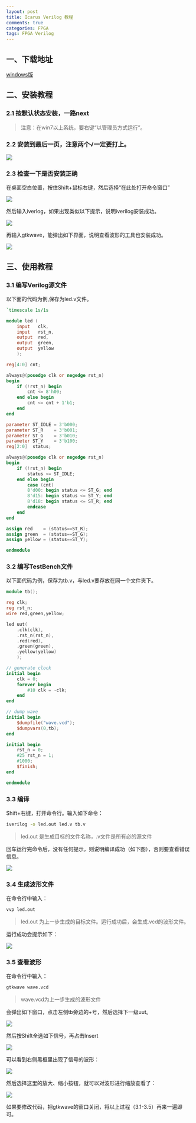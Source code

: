 ```yaml
---
layout: post
title: Icarus Verilog 教程
comments: true
categories: FPGA
tags: FPGA Verilog
---
```


## 一、下载地址
[windows版](http://bleyer.org/icarus/iverilog-10.0-x86_setup.exe)

## 二、安装教程

### 2.1 按默认状态安装，一路next

> 注意：在win7以上系统，要右键“以管理员方式运行”。

### 2.2 安装到最后一页，注意两个√一定要打上。

![](http://qiniu.craftor.org/2016-34d3af8d.png-bottom.left)

### 2.3 检查一下是否安装正确

在桌面空白位置，按住Shift+鼠标右键，然后选择“在此处打开命令窗口”

![](http://qiniu.craftor.org/2016-c6c5282d.png-center)

然后输入iverlog，如果出现类似以下提示，说明iverilog安装成功。

![](http://qiniu.craftor.org/2016-d8f551ff.png-center)

再输入gtkwave，能弹出如下界面，说明查看波形的工具也安装成功。

![](http://qiniu.craftor.org/2016-cbd1286f.png-center)

## 三、使用教程

### 3.1 编写Verilog源文件

以下面的代码为例,保存为led.v文件。

```verilog
`timescale 1s/1s

module led (
	input   clk,
	input   rst_n,
	output  red,
	output  green,
	output  yellow
	);

reg[4:0] cnt;

always@(posedge clk or negedge rst_n)
begin
	if (!rst_n) begin
		cnt <= 8'h00;
	end else begin
		cnt <= cnt + 1'b1;
	end
end

parameter ST_IDLE = 3'b000;
parameter ST_R    = 3'b001;
parameter ST_G    = 3'b010;
parameter ST_Y    = 3'b100;
reg[2:0]  status;

always@(posedge clk or negedge rst_n)
begin
	if (!rst_n) begin
		status <= ST_IDLE;
	end else begin
		case (cnt)
		8'd00: begin status <= ST_G; end
		8'd15: begin status <= ST_Y; end
		8'd18: begin status <= ST_R; end
		endcase
	end
end

assign red    = (status==ST_R);
assign green  = (status==ST_G);
assign yellow = (status==ST_Y);

endmodule
```

### 3.2 编写TestBench文件

以下面代码为例，保存为tb.v，与led.v要存放在同一个文件夹下。

```verilog
module tb();

reg clk;
reg rst_n;
wire red,green,yellow;

led uut(
	.clk(clk),
	.rst_n(rst_n),
	.red(red),
	.green(green),
	.yellow(yellow)
	);

// generate clock
initial begin
	clk = 0;
	forever begin
		#10 clk = ~clk;
	end
end

// dump wave
initial begin
	$dumpfile("wave.vcd");
	$dumpvars(0,tb);
end

initial begin
	rst_n = 0;
	#25 rst_n = 1;
	#1000;
	$finish;
end

endmodule

```

### 3.3 编译

Shift+右键，打开命令行。输入如下命令：

```bash
iverilog -o led.out led.v tb.v
```

> led.out 是生成目标的文件名称，.v文件是所有必的源文件

回车运行完命令后，没有任何提示，则说明编译成功（如下图），否则要查看错误信息。

![](http://qiniu.craftor.org/2016-afba194d.png-center)

###  3.4 生成波形文件

在命令行中输入：

```bash
vvp led.out
```

> led.out 为上一步生成的目标文件。运行成功后，会生成.vcd的波形文件。

运行成功会提示如下：

![](http://qiniu.craftor.org/2016-2edb71c1.png-center)

### 3.5 查看波形

在命令行中输入：

```bash
gtkwave wave.vcd
```

> wave.vcd为上一步生成的波形文件

会弹出如下窗口，点击左侧tb旁边的+号，然后选择下一级uut。

![](http://qiniu.craftor.org/2016-8d48aca6.png-center)

然后按Shift全选如下信号，再占击Insert

![](http://qiniu.craftor.org/2016-eb119d84.png-top.left)

可以看到右侧黑框里出现了信号的波形：

![](http://qiniu.craftor.org/2016-87a839ff.png-center)

然后选择这里的放大、缩小按钮，就可以对波形进行缩放查看了：

![](http://qiniu.craftor.org/2016-bdbd0c02.png-center)

如果要修改代码，把gtkwave的窗口关闭，将以上过程（3.1-3.5）再来一遍即可。
